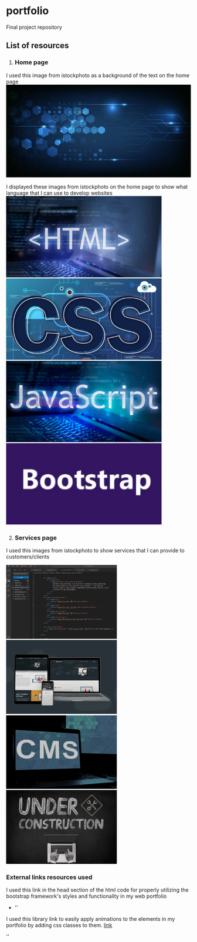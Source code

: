 # portfolio
Final project repository
## List of resources
1. ### Home page
I used this image from istockphoto as a background of the text on the home page
![background picture](images/front-desktop.jpg)

I displayed these images from istockphoto on the home page to show what language
that I can use to develop websites
![html picture](images/html-424_x_221.png)
![html picture](images/css-424_x_221.png)
![html picture](images/javascript-424_x_221.png)
![html picture](images/bootstrap-424_x_221.png)

2. ### Services page
I used this images from istockphoto to show services that I can provide to customers/clients

![html picture](images/code.png)
![html picture](images/dev-302_x_201.png)
![html picture](images/cms.png)
![html picture](images/maintenance-302_x_201.png)

### External links resources used
I used this link in the head section of the html code for properly utilizing the bootstrap framework's styles and functionality in my web portfolio
- '<link href="https://cdn.jsdelivr.net/npm/bootstrap@5.3.1/dist/css/bootstrap.min.css" rel="stylesheet" integrity="sha384-4bw+/aepP/YC94hEpVNVgiZdgIC5+VKNBQNGCHeKRQN+PtmoHDEXuppvnDJzQIu9" crossorigin="anonymous">'

I used this library link to easily apply animations to the elements in my portfolio by adding css classes to them.
[link](https://cdn.jsdelivr.net/npm/bootstrap@5.3.1/dist/css/bootstrap.min.css)

'<script src="https://kit.fontawesome.com/7e3b67895f.js" crossorigin="anonymous"></script>'